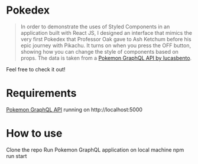 # Pokedex
> In order to demonstrate the uses of Styled Components in an application built with React JS, I designed an interface that mimics the very first Pokedex that Professor Oak gave to Ash Ketchum before his epic journey with Pikachu.  It turns on when you press the OFF button, showing how you can change the style of components based on props.  The data is taken from a [Pokemon GraphQL API by lucasbento](https://github.com/lucasbento/graphql-pokemon). 

Feel free to check it out!

# Requirements
[Pokemon GraphQL API](https://github.com/lucasbento/graphql-pokemon) running on http://localhost:5000

# How to use
Clone the repo
Run Pokemon GraphQL application on local machine
npm run start
